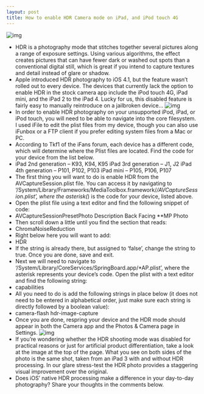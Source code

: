 ```yaml
---
layout: post
title: How to enable HDR Camera mode on iPad, and iPod touch 4G
---
```

![img](http://media.idownloadblog.com/wp-content/uploads/2013/02/HDR-iPad-3.jpg)
* HDR is a photography mode that stitches together several pictures along a range of exposure settings. Using various algorithms, the effect creates pictures that can have fewer dark or washed out spots than a conventional digital still, which is great if you intend to capture textures and detail instead of glare or shadow.
* Apple introduced HDR photography to iOS 4.1, but the feature wasn’t rolled out to every device. The devices that currently lack the option to enable HDR in the stock camera app include the iPod touch 4G, iPad mini, and the iPad 2 to the iPad 4. Lucky for us, this disabled feature is fairly easy to manually reintroduce on a jailbroken device…
![img](http://media.idownloadblog.com/wp-content/uploads/2013/02/HDR-tutorial-filesystem.jpg)
* In order to enable HDR photography on your unsupported iPod, iPad, or iPod touch, you will need to be able to navigate into the core filesystem. I used iFile to edit the plist files from my device, though you can also use iFunbox or a FTP client if you prefer editing system files from a Mac or PC.
* According to Tkf1 of the iFans forum, each device has a different code, which will determine where the Plist files are located. Find the code for your device from the list below.
* iPad 2nd generation – K93, K94, K95 iPad 3rd generation – J1, J2 iPad 4th generation – P101, P102, P103 iPad mini – P105, P106, P107
* The first thing you will want to do is enable HDR from the AVCaptureSession.plist file. You can access it by navigating to ‘/System/Library/Frameworks/MediaToolbox.framework/*/AVCaptureSession.plist’, where the asterisk(*) is the code for your device, listed above.
* Open the plist file using a text editor and find the following snippet of code:
* <key>AVCaptureSessionPresetPhoto</key> <dict> <key>Description</key> <string>Back Facing **MP Photo</string>
* Then scroll down a little until you find the section that reads:
* <key>ChromaNoiseReduction</key> <true/>
* Right below here you will want to add:
* <key>HDR</key> <true/>
* If the string is already there, but assigned to ‘false’, change the string to true. Once you are done, save and exit.
* Next we will need to navigate to ‘/System/Library/CoreServices/SpringBoard.app/*AP.plist’, where the asterisk represents your device’s code. Open the plist with a text editor and find the following string:
* <key>capabilities</key> <dict>
* All you need to do is add the following strings in place below (it does not need to be entered in alphabetical order, just make sure each string is directly followed by a boolean value):
* <key>camera-flash</key> <true/> <key>hdr-image-capture</key> <true/>
* Once you are done, respring your device and the HDR mode should appear in both the Camera app and the Photos & Camera page in Settings.
![img](http://media.idownloadblog.com/wp-content/uploads/2013/02/settings-HDR.jpg)
* If you’re wondering whether the HDR shooting mode was disabled for practical reasons or just for artificial product differentiation, take a look at the image at the top of the page. What you see on both sides of the photo is the same shot, taken from an iPad 3 with and without HDR processing. In our glare stress-test the HDR photo provides a staggering visual improvement over the original.
* Does iOS’ native HDR processing make a difference in your day-to-day photography? Share your thoughts in the comments below.

